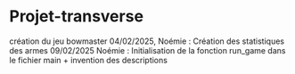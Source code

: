 # Projet-transverse
création du jeu bowmaster
04/02/2025, Noémie : Création des statistiques des armes 
09/02/2025 Noémie : Initialisation de la fonction run_game dans le fichier main + invention des descriptions

